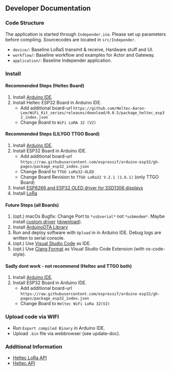 ## Developer Documentation

### Code Structure

The application is started through `Independer.ino`. Please set up parameters before compiling. Sourcecodes are located in `src/Independer`.

- `device/`: Baseline LoRaS transmit & receive, Hardware stuff and UI.
- `workflow/`: Baseline workflow and examples for Actor and Gateway.
- `application/`: Baseline Independer application.

### Install

#### Recommended Steps (Heltec Board)

1. Install [Arduino IDE](https://www.arduino.cc/en/software).
2. Install Heltec ESP32 Board in Arduino IDE.
    - Add additional board-url `https://github.com/Heltec-Aaron-Lee/WiFi_Kit_series/releases/download/0.0.5/package_heltec_esp32_index.json`
    - Change Board to `WiFi LoRA 32 (V2)`

#### Recommended Steps (LILYGO TTGO Board)

1. Install [Arduino IDE](https://www.arduino.cc/en/software).
2. Install ESP32 Board in Arduino IDE.
    - Add additional board-url `https://raw.githubusercontent.com/espressif/arduino-esp32/gh-pages/package_esp32_index.json`
    - Change Board to `TTGO LoRa32-OLED`
    - Change Board Revision to `TTGO LoRa32 V.2.1 (1.6.1)` (only TTGO Board)
3. Install [ESP8266 and ESP32 OLED driver for SSD1306 displays](https://github.com/ThingPulse/esp8266-oled-ssd1306)
4. Install [LoRa](https://github.com/sandeepmistry/arduino-LoRa)

#### Future Steps (all Boards)

1. (opt.) macOs Bugfix: Change Port to `*usbserial*` not `*usbmodem*`. Maybe install [custom driver](https://github.com/Xinyuan-LilyGO/LilyGo-T-Call-SIM800/issues/139) ([download](https://github.com/Xinyuan-LilyGO/LilyGo-T-Call-SIM800/files/7037260/CH9102_Mac_Driver.zip)).
2. Install [ArduinoOTA Library](https://www.arduino.cc/reference/en/libraries/arduinoota/)
3. Run and deploy software with `Upload` in in Arduino IDE. Debug logs are written to serial console.
4. (opt.) Use [Visual Studio Code](https://code.visualstudio.com/) as IDE.
5. (opt.) Use [Clang Format](https://www.dynamsoft.com/codepool/vscode-format-c-code-windows-linux.html) as Visual Studio Code Extension (with vs-code-style).

#### Sadly dont work - not recommend (Heltec and TTGO both)

1. Install [Arduino IDE](https://www.arduino.cc/en/software).
2. Install ESP32 Board in Arduino IDE.
    - Add additional board-url `https://raw.githubusercontent.com/espressif/arduino-esp32/gh-pages/package_esp32_index.json`
    - Change Board to `Heltec WiFi LoRa 32(V2)`

### Upload code via WIFI

- Run ``Export compiled Binary`` in Arduino IDE.
- Upload ``.bin`` file via webbrowser (see update-doc).

### Additional Information

- [Heltec LoRa API](https://github.com/HelTecAutomation/Heltec_ESP32/blob/master/src/lora/API.md)
- [Heltec API](https://github.com/HelTecAutomation/Heltec_ESP32/blob/master/src/oled/API.md)